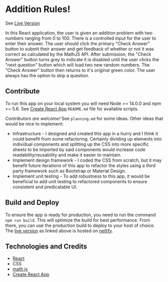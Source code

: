 # Addition Rules!

See [Live Version](https://additionrules.netlify.app/)

In this React application, the user is given an addition problem with two numbers ranging from 0 to 100. There is a controlled input for the user to enter their answer. The user should click the primary "Check Answer" button to submit their answer and get feedback of whether or not it was correct as calculated by the MathJS API. After submission, the "Check Answer" button turns grey to indicate it is disabled until the user clicks the "next question" button which will load two new random numbers. The "Check Answer" button then returns to it's original green color. The user always has the option to skip a question.

## Contribute

To run this app on your local system you will need Node >= 14.0.0 and npm >= 5.6. See [Create React App](https://github.com/facebook/create-react-app/blob/main/packages/cra-template/template/README.md) `README.md` file for available scripts.

_Contributors are welcome!_ See `planning.md` for some ideas. Other ideas that would be nice to implement:

- Infrastructure - I designed and created this app in a hurry and I think it could benefit from some refactoring. Certainly dividing up elements into individual components and splitting up the CSS into more specific sheets to be imported by said components would increase code readability/reusability and make it easier to maintain.
- Implement design framework - I coded the CSS from scratch, but it may benefit future iterations of this app to refactor the styles using a third party framework such as Bootstrap or Material Design.
- Implement unit testing - To add robustness to this app, it would be beneficial to add unit testing to refactored components to ensure consistent and predicatable UI.

## Build and Deploy

To ensure the app is ready for production, you need to run the command `npm run build`. This will optimize the build for best performance. From there, you can use the production build to deploy to your host of choice. The [live version](https://additionrules.netlify.app/) as linked above is hosted on [netlify](https://www.netlify.com/).

## Technologies and Credits

- [React](https://reactjs.org/)
- CSS
- [math.js](https://api.mathjs.org/)
- [Create React App](https://github.com/facebook/create-react-app)

<!-- ## Documentation

Be sure to provide documentation. Create a README.md that provides the following details:

- What your application does;
- How other developers can contribute to your code base (installing dependencies, spinning up a development server, running tests, etc.);
- How to build and deploy your application. -->
